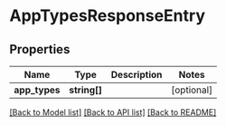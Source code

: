 # AppTypesResponseEntry

## Properties

| Name          | Type         | Description | Notes      |
| ------------- | ------------ | ----------- | ---------- |
| **app_types** | **string[]** |             | [optional] |

[[Back to Model list]](../../README.md#documentation-for-models) [[Back to API list]](../../README.md#documentation-for-api-endpoints) [[Back to README]](../../README.md)
